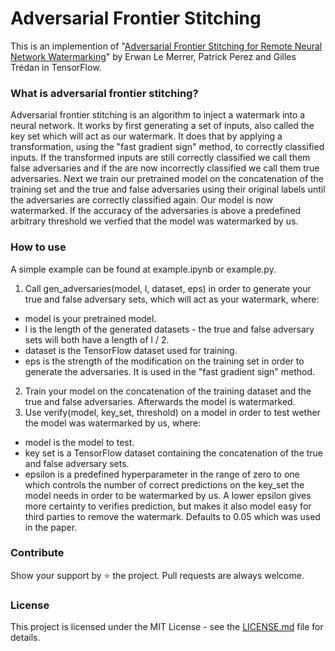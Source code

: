 # Adversarial Frontier Stitching

This is an implemention of "[Adversarial Frontier Stitching for Remote Neural Network Watermarking](https://arxiv.org/pdf/1711.01894.pdf)"
 by Erwan Le Merrer, Patrick Perez and Gilles Trédan in TensorFlow.

### What is adversarial frontier stitching?

Adversarial frontier stitching is an algorithm to inject a watermark into a neural network. It works by first generating a set of inputs,
also called the key set which will act as our watermark.
It does that by applying a transformation, using the "fast gradient sign" method, to correctly classified inputs.
If the transformed inputs are still correctly classified we call them false adversaries and if the are now incorrectly classified we call them true adversaries.
Next we train our pretrained model on the concatenation of the training set and the true and false adversaries using their original labels
until the adversaries are correctly classified again. Our model is now watermarked. If the accuracy of the adversaries is above a predefined arbitrary threshold we verfied that the model was watermarked by us.


  

### How to use

A simple example can be found at example.ipynb or example.py.

1. Call gen_adversaries(model, l, dataset, eps) in order to generate your true and false adversary sets, which will act as your watermark, where:
- model is your pretrained model.
- l is the length of the generated datasets - the true and false adversary sets will both have a length of l / 2.
- dataset is the TensorFlow dataset used for training.
- eps is the strength of the modification on the training set in order to generate the adversaries. It is used in the "fast gradient sign" method.
2. Train your model on the concatenation of the training dataset and the true and false adversaries. Afterwards the model is watermarked.
3. Use verify(model, key_set, threshold) on a model in order to test wether the model was watermarked by us, where:
- model is the model to test.
- key set is a TensorFlow dataset containing the concatenation of the true and false adversary sets.
- epsilon is a predefined hyperparameter in the range of zero to one which controls the number of correct predictions on the key_set the model needs
in order to be watermarked by us. A lower epsilon gives more certainty to verifies prediction, but makes it also model easy for third parties to remove the watermark. Defaults to 0.05 which was used in the paper.

### Contribute

Show your support by ⭐ the project. Pull requests are always welcome.

### License

This project is licensed under the MIT License - see the [LICENSE.md](https://github.com/dunky11/adversarial-frontier-stitching/blob/master/LICENSE) file for details.
